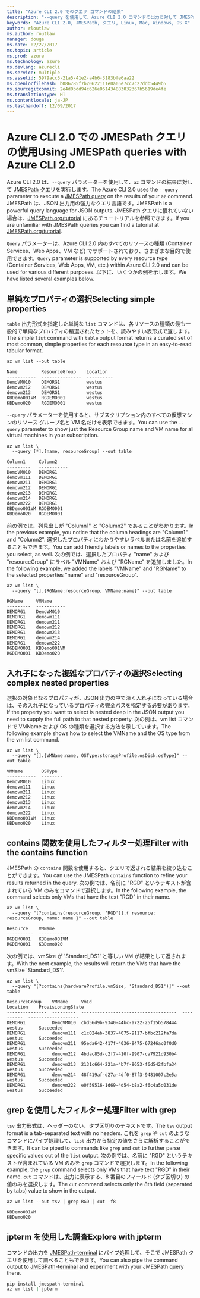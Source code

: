 ```yaml
---
title: "Azure CLI 2.0 でのクエリ コマンドの結果"
description: "--query を使用して、Azure CLI 2.0 コマンドの出力に対して JMESPath クエリを実行します。"
keywords: "Azure CLI 2.0, JMESPath, クエリ, Linux, Mac, Windows, OS X"
author: rloutlaw
ms.author: routlaw
manager: douge
ms.date: 02/27/2017
ms.topic: article
ms.prod: azure
ms.technology: azure
ms.devlang: azurecli
ms.service: multiple
ms.assetid: 5979acc5-21a5-41e2-a4b6-3183bfe6aa22
ms.openlocfilehash: b086785f7b20622111e0a05e7cc7c27ddb5449b5
ms.sourcegitcommit: 2e4d0bdd94c626e061434883032367b5619de4fe
ms.translationtype: HT
ms.contentlocale: ja-JP
ms.lasthandoff: 12/09/2017
---
```

# <a name="using-jmespath-queries-with-azure-cli-20"></a><span data-ttu-id="01784-104">Azure CLI 2.0 での JMESPath クエリの使用</span><span class="sxs-lookup"><span data-stu-id="01784-104">Using JMESPath queries with Azure CLI 2.0</span></span>

<span data-ttu-id="01784-105">Azure CLI 2.0 は、`--query` パラメーターを使用して、`az` コマンドの結果に対して [JMESPath クエリ](http://jmespath.org)を実行します。</span><span class="sxs-lookup"><span data-stu-id="01784-105">The Azure CLI 2.0 uses the `--query` parameter to execute a [JMESPath query](http://jmespath.org) on the results of your `az` command.</span></span> <span data-ttu-id="01784-106">JMESPath は、JSON 出力用の強力なクエリ言語です。</span><span class="sxs-lookup"><span data-stu-id="01784-106">JMESPath is a powerful query language for JSON outputs.</span></span>  <span data-ttu-id="01784-107">JMESPath クエリに慣れていない場合は、[JMESPath.org/tutorial](http://JMESPath.org/tutorial.html) にあるチュートリアルを参照できます。</span><span class="sxs-lookup"><span data-stu-id="01784-107">If you are unfamiliar with JMESPath queries you can find a tutorial at [JMESPath.org/tutorial](http://JMESPath.org/tutorial.html).</span></span>

<span data-ttu-id="01784-108">`Query` パラメーターは、Azure CLI 2.0 内のすべてのリソースの種類 (Container Services、Web Apps、VM など) でサポートされており、さまざまな目的で使用できます。</span><span class="sxs-lookup"><span data-stu-id="01784-108">`Query` parameter is supported by every resource type (Container Services, Web Apps, VM, etc.) within Azure CLI 2.0 and can be used for various different purposes.</span></span>  <span data-ttu-id="01784-109">以下に、いくつかの例を示します。</span><span class="sxs-lookup"><span data-stu-id="01784-109">We have listed several examples below.</span></span>

## <a name="selecting-simple-properties"></a><span data-ttu-id="01784-110">単純なプロパティの選択</span><span class="sxs-lookup"><span data-stu-id="01784-110">Selecting simple properties</span></span>

<span data-ttu-id="01784-111">`table` 出力形式を指定した単純な `list` コマンドは、各リソースの種類の最も一般的で単純なプロパティの精選されたセットを、読みやすい表形式で返します。</span><span class="sxs-lookup"><span data-stu-id="01784-111">The simple `list` command with `table` output format returns a curated set of most common, simple properties for each resource type in an easy-to-read tabular format.</span></span>

```azurecli-interactive
az vm list --out table
```

```
Name         ResourceGroup    Location
-----------  ---------------  ----------
DemoVM010    DEMORG1          westus
demovm212    DEMORG1          westus
demovm213    DEMORG1          westus
KBDemo001VM  RGDEMO001        westus
KBDemo020    RGDEMO001        westus
```

<span data-ttu-id="01784-112">`--query` パラメーターを使用すると、サブスクリプション内のすべての仮想マシンのリソース グループ名と VM 名だけを表示できます。</span><span class="sxs-lookup"><span data-stu-id="01784-112">You can use the `--query` parameter to show just the Resource Group name and VM name for all virtual machines in your subscription.</span></span>

```azurecli-interactive
az vm list \
  --query [*].[name, resourceGroup] --out table
```

```
Column1     Column2
---------   -----------
DemoVM010   DEMORG1
demovm111   DEMORG1
demovm211   DEMORG1
demovm212   DEMORG1
demovm213   DEMORG1
demovm214   DEMORG1
demovm222   DEMORG1
KBDemo001VM RGDEMO001
KBDemo020   RGDEMO001
```

<span data-ttu-id="01784-113">前の例では、列見出しが "Column1" と "Column2" であることがわかります。</span><span class="sxs-lookup"><span data-stu-id="01784-113">In the previous example, you notice that the column headings are "Column1" and "Column2".</span></span>  <span data-ttu-id="01784-114">選択したプロパティにわかりやすいラベルまたは名前を追加することもできます。</span><span class="sxs-lookup"><span data-stu-id="01784-114">You can add friendly labels or names to the properties you select, as well.</span></span>  <span data-ttu-id="01784-115">次の例では、選択したプロパティ "name" および "resourceGroup" にラベル "VMName" および "RGName" を追加しました。</span><span class="sxs-lookup"><span data-stu-id="01784-115">In the following example, we added the labels "VMName" and "RGName" to the selected properties "name" and "resourceGroup".</span></span>


```azurecli-interactive
az vm list \
  --query "[].{RGName:resourceGroup, VMName:name}" --out table
```

```
RGName     VMName
---------  -----------
DEMORG1    DemoVM010
DEMORG1    demovm111
DEMORG1    demovm211
DEMORG1    demovm212
DEMORG1    demovm213
DEMORG1    demovm214
DEMORG1    demovm222
RGDEMO001  KBDemo001VM
RGDEMO001  KBDemo020
```

## <a name="selecting-complex-nested-properties"></a><span data-ttu-id="01784-116">入れ子になった複雑なプロパティの選択</span><span class="sxs-lookup"><span data-stu-id="01784-116">Selecting complex nested properties</span></span>

<span data-ttu-id="01784-117">選択の対象となるプロパティが、JSON 出力の中で深く入れ子になっている場合は、その入れ子になっているプロパティの完全パスを指定する必要があります。</span><span class="sxs-lookup"><span data-stu-id="01784-117">If the property you want to select is nested deep in the JSON output you need to supply the full path to that nested property.</span></span> <span data-ttu-id="01784-118">次の例は、vm list コマンドで VMName および OS の種類を選択する方法を示しています。</span><span class="sxs-lookup"><span data-stu-id="01784-118">The following example shows how to select the VMName and the OS type from the vm list command.</span></span>

```azurecli-interactive
az vm list \
  --query "[].{VMName:name, OSType:storageProfile.osDisk.osType}" --out table
```

```
VMName       OSType
-----------  --------
DemoVM010    Linux
demovm111    Linux
demovm211    Linux
demovm212    Linux
demovm213    Linux
demovm214    Linux
demovm222    Linux
KBDemo001VM  Linux
KBDemo020    Linux
```

## <a name="filter-with-the-contains-function"></a><span data-ttu-id="01784-119">contains 関数を使用したフィルター処理</span><span class="sxs-lookup"><span data-stu-id="01784-119">Filter with the contains function</span></span>

<span data-ttu-id="01784-120">JMESPath の `contains` 関数を使用すると、クエリで返される結果を絞り込むことができます。</span><span class="sxs-lookup"><span data-stu-id="01784-120">You can use the JMESPath `contains` function to refine your results returned in the query.</span></span>
<span data-ttu-id="01784-121">次の例では、名前に "RGD" というテキストが含まれている VM のみをコマンドで選択します。</span><span class="sxs-lookup"><span data-stu-id="01784-121">In the following example, the command selects only VMs that have the text "RGD" in their name.</span></span>

```azurecli-interactive
az vm list \
  --query "[?contains(resourceGroup, 'RGD')].{ resource: resourceGroup, name: name }" --out table
```

```
Resource    VMName
----------  -----------
RGDEMO001   KBDemo001VM
RGDEMO001   KBDemo020
```

<span data-ttu-id="01784-122">次の例では、vmSize が 'Standard_DS1' と等しい VM が結果として返されます。</span><span class="sxs-lookup"><span data-stu-id="01784-122">With the next example, the results will return the VMs that have the vmSize 'Standard_DS1'.</span></span>

```azurecli-interactive
az vm list \
  --query "[?contains(hardwareProfile.vmSize, 'Standard_DS1')]" --out table
```

```
ResourceGroup    VMName     VmId                                  Location    ProvisioningState
---------------  ---------  ------------------------------------  ----------  -------------------
DEMORG1          DemoVM010  cbd56d9b-9340-44bc-a722-25f15b578444  westus      Succeeded
DEMORG1          demovm111  c1c024eb-3837-4075-9117-bfbc212fa7da  westus      Succeeded
DEMORG1          demovm211  95eda642-417f-4036-9475-67246ac0f0d0  westus      Succeeded
DEMORG1          demovm212  4bdac85d-c2f7-410f-9907-ca7921d930b4  westus      Succeeded
DEMORG1          demovm213  2131c664-221a-4b7f-9653-f6d542fbfa34  westus      Succeeded
DEMORG1          demovm214  48f419af-d27a-4df0-87f3-9481007c2e5a  westus      Succeeded
DEMORG1          demovm222  e0f59516-1d69-4d54-b8a2-f6c4a5d031de  westus      Succeeded
```

## <a name="filter-with-grep"></a><span data-ttu-id="01784-123">grep を使用したフィルター処理</span><span class="sxs-lookup"><span data-stu-id="01784-123">Filter with grep</span></span>

<span data-ttu-id="01784-124">`tsv` 出力形式は、ヘッダーのない、タブ区切りのテキストです。</span><span class="sxs-lookup"><span data-stu-id="01784-124">The `tsv` output format is a tab-separated text with no headers.</span></span> <span data-ttu-id="01784-125">これを `grep` や `cut` のようなコマンドにパイプ処理して、`list` 出力から特定の値をさらに解析することができます。</span><span class="sxs-lookup"><span data-stu-id="01784-125">It can be piped to commands like `grep` and `cut` to further parse specific values out of the `list` output.</span></span> <span data-ttu-id="01784-126">次の例では、名前に "RGD" というテキストが含まれている VM のみを `grep` コマンドで選択します。</span><span class="sxs-lookup"><span data-stu-id="01784-126">In the following example, the `grep` command selects only VMs that have text "RGD" in their name.</span></span>  <span data-ttu-id="01784-127">`cut` コマンドは、出力に表示する、8 番目のフィールド (タブ区切り) の値のみを選択します。</span><span class="sxs-lookup"><span data-stu-id="01784-127">The `cut` command selects only the 8th field (separated by tabs) value to show in the output.</span></span>

```azurecli-interactive
az vm list --out tsv | grep RGD | cut -f8
```

```
KBDemo001VM
KBDemo020
```

## <a name="explore-with-jpterm"></a><span data-ttu-id="01784-128">jpterm を使用した調査</span><span class="sxs-lookup"><span data-stu-id="01784-128">Explore with jpterm</span></span>

<span data-ttu-id="01784-129">コマンドの出力を [JMESPath-terminal](https://github.com/jmespath/jmespath.terminal) にパイプ処理して、そこで JMESPath クエリを使用して調べることもできます。</span><span class="sxs-lookup"><span data-stu-id="01784-129">You can also pipe the command output to [JMESPath-terminal](https://github.com/jmespath/jmespath.terminal) and experiment with your JMESPath query there.</span></span>

```bash
pip install jmespath-terminal
az vm list | jpterm
```

